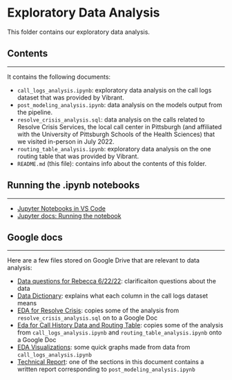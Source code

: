 Exploratory Data Analysis
======

This folder contains our exploratory data analysis.

## Contents
---
It contains the following documents:
* `call_logs_analysis.ipynb`: exploratory data analysis on the call logs dataset that was provided by Vibrant.
* `post_modeling_analysis.ipynb`: data analysis on the models output from the pipeline.
* `resolve_crisis_analysis.sql`: data analysis on the calls related to Resolve Crisis Services, the local call center in Pittsburgh (and affiliated with the University of Pittsburgh Schools of the Health Sciences) that we visited in-person in July 2022.
* `routing_table_analysis.ipynb`: exploratory data analysis on the one routing table that was provided by Vibrant.
* `README.md` (this file): contains info about the contents of this folder.

## Running the .ipynb notebooks
---
* [Jupyter Notebooks in VS Code](https://code.visualstudio.com/docs/datascience/jupyter-notebooks)
* [Jupyter docs: Running the notebook](https://docs.jupyter.org/en/latest/running.html)

## Google docs
---
Here are a few files stored on Google Drive that are relevant to data analysis:
* [Data questions for Rebecca 6/22/22](https://docs.google.com/document/d/1OtXPz-oQYFSXcFLWBmzFubD9lnuG4eJSlH7v0fKjjPo/edit#heading=h.ck80v3xs89te): clarificaiton questions about the data
* [Data Dictionary](https://docs.google.com/spreadsheets/d/1PO5FTANlML21YHYTV1_CuOhOhjlhb5UNyuua8lQDqb8/edit#gid=1490091703): explains what each column in the call logs dataset means
* [EDA for Resolve Crisis](https://docs.google.com/document/d/1Gn3AyXW9xnj7GNXmTA4tALutjwUNnJSqsVi5pQ6FWy8/edit#heading=h.bf0atvoxe35j): copies some of the analysis from `resolve_crisis_analysis.sql` on to a Google Doc
* [Eda for Call History Data and Routing Table](https://docs.google.com/document/d/1sf6loKmu0W_M4EI7xFnuCYYngcCfkIvZeJuSgXAB75E/edit#heading=h.bf0atvoxe35j): copies some of the analysis from `call_logs_analysis.ipynb` and `routing_table_analysis.ipynb` onto a Google Doc
* [EDA Visualizations](https://docs.google.com/spreadsheets/d/1-Gp9PLZs9kXBsasXyC0tWk6C6XQ3yLuBrweuAzYCblk/edit#gid=0): some quick graphs made from data from `call_logs_analysis.ipynb`
* [Technical Report](https://docs.google.com/document/d/1uZWGOimoM0TWS17_uOM-ilzyMUIOpbWZ/edit#): one of the sections in this document contains a written report corresponding to `post_modeling_analysis.ipynb`